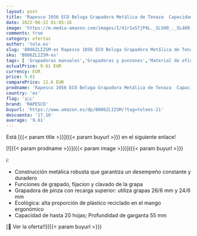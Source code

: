 ```yaml
---
layout: post
title: 'Rapesco 1056 ECO Beluga Grapadora Metálica de Tenaza  Capacidad hasta 20 Hojas  Gris/Plateado'
date: 2022-06-22 01:05:16
image: 'https://m.media-amazon.com/images/I/41r1uS7jP4L._SL500_._SL400_.jpg'
comments: true
category: ofertas
author: 'tole.es'
slug: 'B006ZLIZSM-es Rapesco 1056 ECO Beluga Grapadora Metálica de Tenaza...'
sku: 'B006ZLIZSM-es'
tags: [ 'Grapadoras manuales','Grapadoras y punzones','Material de oficina','Oficina y papelería','grapadora','rapesco','🇪🇸', ]
actualPrice: 9.61 EUR
currency: EUR
price: 9.61
comparePrice: 11.6 EUR
prodname: 'Rapesco 1056 ECO Beluga Grapadora Metálica de Tenaza  Capacidad hasta 20 Hojas  Gris/Plateado'
country: 'es'
flag: '🇪🇸'
brand: 'RAPESCO'
buyurl: 'https://www.amazon.es/dp/B006ZLIZSM/?tag=tolees-21'
descuento: '17.16'
average: '9.61'
---
```


Está [{{< param title >}}]({{< param buyurl >}}) en el siguiente enlace!

[![{{< param prodname >}}]({{< param image >}})]({{< param buyurl >}})

ℹ️:

- Construcción metálica robusta que garantiza un desempeño constante y duradero
- Funciones de grapado, fijacion y clavado de la grapa
- Grapadora de pinza con recarga superior: utiliza grapas 26/6 mm y 24/6 mm
- Ecológica: alta proporción de plástico reciclado en el mango ergonómico
- Capacidad de hasta 20 hojas; Profundidad de garganta 55 mm

[🛒 Ver la oferta!!]({{< param buyurl >}})
